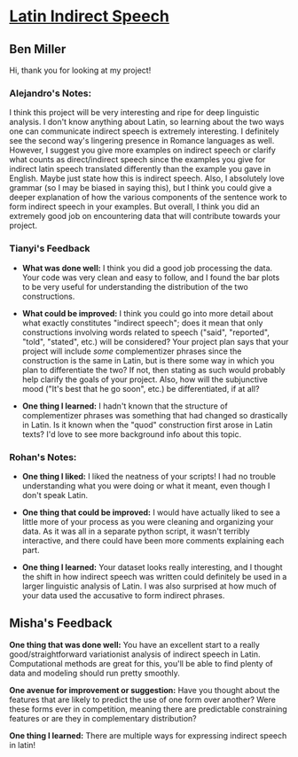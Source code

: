 # [Latin Indirect Speech](https://github.com/Data-Science-for-Linguists-2022/Latin-Indirect-Speech)
## Ben Miller
Hi, thank you for looking at my project!

### Alejandro's Notes:
I think this project will be very interesting and ripe for deep linguistic analysis. I don't know anything about Latin, so learning about the two ways one can communicate indirect speech is extremely interesting. I definitely see the second way's lingering presence in Romance languages as well. However, I suggest you give more examples on indirect speech or clarify what counts as direct/indirect speech since the examples you give for indirect latin speech translated differently than the example you gave in English. Maybe just state how this is indirect speech. Also, I absolutely love grammar (so I may be biased in saying this), but I think you could give a deeper explanation of how the various components of the sentence work to form indirect speech in your examples. But overall, I think you did an extremely good job on encountering data that will contribute towards your project.

### Tianyi's Feedback

- **What was done well:**
I think you did a good job processing the data.
Your code was very clean and easy to follow, and I found the bar plots to be very useful for understanding the distribution of the two constructions.

- **What could be improved:**
I think you could go into more detail about what exactly constitutes "indirect speech"; does it mean that only constructions involving words related to speech ("said", "reported", "told", "stated", etc.) will be considered?
Your project plan says that your project will include *some* complementizer phrases since the construction is the same in Latin, but is there some way in which you plan to differentiate the two?
If not, then stating as such would probably help clarify the goals of your project.
Also, how will the subjunctive mood ("It's best that he go soon", etc.) be differentiated, if at all?

- **One thing I learned:**
I hadn't known that the structure of complementizer phrases was something that had changed so drastically in Latin.
Is it known when the "quod" construction first arose in Latin texts?
I'd love to see more background info about this topic.

### Rohan's Notes:
- **One thing I liked:** I liked the neatness of your scripts! I had no trouble understanding what you were doing or what it meant, even though I don't speak Latin.

- **One thing that could be improved:** I would have actually liked to see a little more of your process as you were cleaning and organizing your data. As it was all in a separate python script, it wasn't terribly interactive, and there could have been more comments explaining each part.

- **One thing I learned:** Your dataset looks really interesting, and I thought the shift in how indirect speech was written could definitely be used in a larger linguistic analysis of Latin. I was also surprised at how much of your data used the accusative to form indirect phrases.

## Misha's Feedback

**One thing that was done well:** You have an excellent start to a really good/straightforward variationist analysis of indirect speech in Latin. Computational methods are great for this, you'll be able to find plenty of data and modeling should run pretty smoothly.

**One avenue for improvement or suggestion:** Have you thought about the features that are likely to predict the use of one form over another? Were these forms ever in competition, meaning there are predictable constraining features or are they in complementary distribution?

**One thing I learned:** There are multiple ways for expressing indirect speech in latin!
